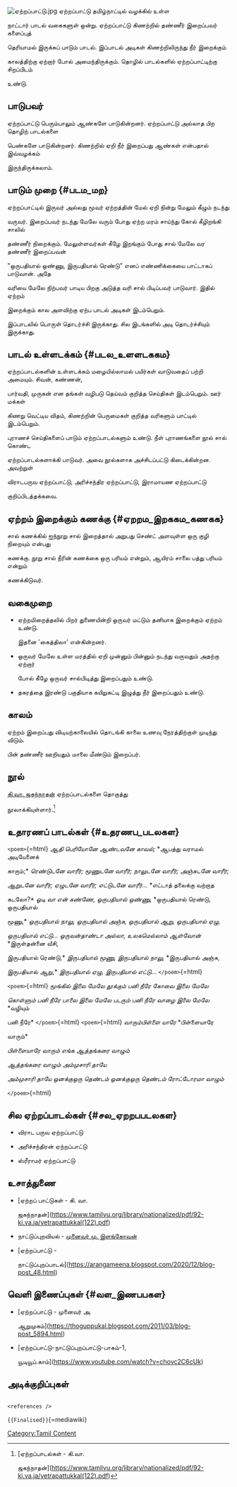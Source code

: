 ![](ஏற்றப்பாட்டு.jpg "ஏற்றப்பாட்டு.jpg") ஏற்றப்பாட்டு தமிழ்நாட்டில் வழக்கில் உள்ள
நாட்டார் பாடல் வகைகளுள் ஒன்று. ஏற்றப்பாட்டு கிணற்றில் தண்ணீர் இறைப்பவர் களைப்புத்
தெரியாமல் இருக்கப் பாடும் பாடல். இப்பாடல் அடிகள் கிணற்றிலிருந்து நீர் இறைக்கும்
காலத்திற்கு ஏற்றார் போல் அமைந்திருக்கும். தொழில் பாடல்களில் ஏற்றப்பாட்டிற்கு சிறப்பிடம்
உண்டு.

## பாடுபவர்

ஏற்றப்பாட்டு பெரும்பாலும் ஆண்களே பாடுகின்றனர். ஏற்றப்பாட்டு அல்லாத பிற தொழிற் பாடல்களை
பெண்களே பாடுகின்றனர். கிணற்றில் ஏறி நீர் இறைப்பது ஆண்கள் என்பதால் இவ்வழக்கம்
இருந்திருக்கலாம்.

## பாடும் முறை {#படம_மற}

ஏற்றப்பாட்டில் இருவர் அல்லது மூவர் ஏற்றத்தின் மேல் ஏறி நின்று மேலும் கீழும் நடந்து
வருவர். இறைப்பவர் நடந்து மேலே வரும் போது ஏற்ற மரம் சாய்ந்து கோல் கீழிறங்கி சாலில்
தண்ணீர் நிறைக்கும். மேலுள்ளவர்கள் கீழே இறங்கும் போது சால் மேலே வர தண்ணீர் இறைப்பவன்
"ஒருபதியால் ஒண்ணு, இருபதியால் ரெண்டு" எனப் எண்ணிக்கையை பாட்டாகப் பாடுவான். அதே
வரியை மேலே நிற்பவர் பாடிய பிறகு அடுத்த வரி சால் பிடிப்பவர் பாடுவார். இதில் ஏற்றம்
இறைக்கும் கால அளவிற்கு ஏற்ப பாடல் அடிகள் இடம்பெறும்.

இப்பாடலில் பொருள் தொடர்ச்சி இருக்காது. சில இடங்களில் அடி தொடர்ச்சியும் இருக்காது.

## பாடல் உள்ளடக்கம் {#படல_உளளடககம}

ஏற்றப்பாடல்களின் உள்ளடக்கம் மழையில்லாமல் பயிர்கள் வாடுவதைப் பற்றி அமையும். சிவன், கண்ணன்,
பார்வதி, முருகன் என தங்கள் வழிபடு தெய்வம் குறித்த செய்திகள் இடம்பெறும். ஊர் மக்கள்
கிணறு வெட்டிய விதம், கிணற்றின் பெருமைகள் குறித்த வரிகளும் பாட்டில் இடம்பெறும்.
புராணச் செய்திகளைப் பாடும் ஏற்றப்பாடல்களும் உண்டு. நீள் புராணங்களை நூல் சால் கொண்ட
ஏற்றப்பாடல்களாக்கி பாடுவர். அவை நூல்களாக அச்சிடப்பட்டு கிடைக்கின்றன. அவற்றுள்
விராடபருவ ஏற்றப்பாட்டு, அரிச்சந்திர ஏற்றப்பாட்டு, இராமாயண ஏற்றப்பாட்டு
குறிப்பிடத்தக்கவை.

## ஏற்றம் இறைக்கும் கணக்கு {#ஏறறம_இறககம_கணகக}

சால் கணக்கில் ஐந்நூறு சால் இறைத்தால் அறுபது செண்ட் அளவுள்ள ஒரு குழி நிறையும் என்பது
கணக்கு. நூறு சால் நீரின் கணக்கை ஒரு பரியம் என்றும், ஆயிரம் சாலை பத்து பரியம் என்றும்
கணக்கிடுவர்.

## வகைமுறை

-   ஏற்றமிறைத்தலில் பிறர் துணையின்றி ஒருவர் மட்டும் தனியாக இறைக்கும் ஏற்றம் உண்டு.
    இதனை \'கைத்திலா\' என்கின்றனர்.
-   ஒருவர் மேலே உள்ள மரத்தில் ஏறி முன்னும் பின்னும் நடந்து வருவதும் அதற்கு ஏற்றார்
    போல் கீழே ஒருவர் சால்பிடித்து இறைப்பதும் உண்டு.
-   தகரத்தை இரண்டு பகுதியாக கயிறுகட்டி இழுத்து நீர் இறைப்பதும் உண்டு.

## காலம்

ஏற்றம் இறைப்பது விடியற்காலையில் தொடங்கி காலை உணவு நேரத்திற்குள் முடிந்து விடும்.
பின் தண்ணீர் ஊறியதும் மாலை மீண்டும் இறைப்பர்.

## நூல்

[கி.வா. ஜகந்நாதன்](கி._வா._ஜகந்நாதன் "wikilink") ஏற்றப்பாடல்களை தொகுத்து
நூலாக்கியுள்ளார்.[^1]

## உதாரணப் பாடல்கள் {#உதரணப_படலகள}

`<poem>`{=html} *ஆதி பெரியோனே ஆண்டவனே காவல்;* *ஆபத்து வராமல் அடியேனைக்
காரும்;* *ரெண்டுடனே வாரீர்; மூணுடனே வாரீர்;* *நாலுடனே வாரீர்; அஞ்சுடனே வாரீர்;*
*ஆறுடனே வாரீர்; ஏழுடனே வாரீர்;* *எட்டுடனே வாரீர்\...* *எட்டாத் தலைக்கு வற்றாத
கடலோ?* *ஓடி வா என் கண்ணே, ஒருபதியால் ஒண்ணு,* *ஒருபதியால் ரெண்டு, ஒருபதியால்
மூணு,* *ஒருபதியால் நாலு, ஒருபதியால் அஞ்சு,* *ஒருபதியால் ஆறு, ஒருபதியால் ஏழு,*
*ஒருபதியால் எட்டு\...* *ஒருவன்தாண்டா அல்லா, உலகமெல்லாம் ஆள்வோன்* *இருள்தன்னை வீசி,
இருபதியால் ரெண்டு,* *இருபதியால் மூணு, இருபதியால் நாலு,* *இருபதியால் அஞ்சு,
இருபதியால் ஆறு,* *இருபதியால் ஏழு, இருபதியால் எட்டு*\... `</poem>`{=html}
`<poem>`{=html} *மூங்கில் இலை மேலே* *தூக்கும் பனி நீரே* *கோவை இலை மேலே*
*கொள்ளும் பனி நீரே* *பாலை இலை மேலே* *படரும் பனி நீரே* *வாழை இலை மேலே* *வழியும்
பனி நீரே* `</poem>`{=html} `<poem>`{=html} *வாரும்பிள்ளை யாரே* *பிள்ளையாரே
வாரும்*

*பிள்ளையாரே வாரும்* *எங்க ஆத்தங்கரை வாழும்*

*ஆத்தங்கரை வாழும்* *அம்முசாரி தாயே*

*அம்முசாரி தாயே* *ஒனக்குஒரு தெண்டம்* *ஒனக்குஒரு தெண்டம்* *ரோட்டோரமா வாழும்*
`</poem>`{=html}

## சில ஏற்றப்பாடல்கள் {#சல_ஏறறபபடலகள}

-   விராட பருவ ஏற்றப்பாட்டு
-   அரிச்சந்திரன் ஏற்றப்பாட்டு
-   ஸ்ரீராமர் ஏற்றப்பாட்டு

## உசாத்துணை

-   [ஏற்றப் பாட்டுகள் - கி. வா.
    ஜகந்நாதன்](https://www.tamilvu.org/library/nationalized/pdf/92-ki.va.ja/yetrapattukkal(122).pdf)
-   நாட்டுப்புறவியல் - [முனைவர் மு. இளங்கோவன்](மு._இளங்கோவன் "wikilink")
-   [ஏற்றப்பாட்டு -
    நாட்டுப்புறப்பாடல்](https://arangameena.blogspot.com/2020/12/blog-post_48.html)

## வெளி இணைப்புகள் {#வள_இணபபகள}

-   [ஏற்றப்பாட்டு - முனைவர் அ.
    ஆறுமுகம்](https://thoguppukal.blogspot.com/2011/03/blog-post_5894.html)
-   [ஏற்றப்பாட்டு-நாட்டுப்புறப்பாட்டு-பாகம்-1,
    யூடியூப்.காம்](https://www.youtube.com/watch?v=chovc2C6cUk)

## அடிக்குறிப்புகள்

```{=html}
<references />
```
`{{Finalised}}`{=mediawiki}

[Category:Tamil Content](Category:Tamil_Content "wikilink")

[^1]: [ஏற்றப்பாடல்கள் - கி.வா.
    ஜகந்நாதன்](https://www.tamilvu.org/library/nationalized/pdf/92-ki.va.ja/yetrapattukkal(122).pdf)
